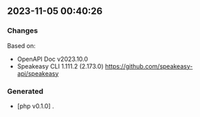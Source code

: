 

## 2023-11-05 00:40:26
### Changes
Based on:
- OpenAPI Doc v2023.10.0 
- Speakeasy CLI 1.111.2 (2.173.0) https://github.com/speakeasy-api/speakeasy
### Generated
- [php v0.1.0] .